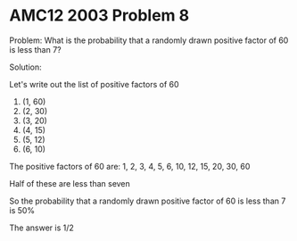 # AMC12 2003 Problem 8

Problem: What is the probability that a randomly drawn positive factor of 60 is less than 7?

Solution:

Let's write out the list of positive factors of 60

1. (1, 60)
2. (2, 30)
3. (3, 20)
4. (4, 15)
5. (5, 12)
6. (6, 10)

The positive factors of 60 are: 1, 2, 3, 4, 5, 6, 10, 12, 15, 20, 30, 60

Half of these are less than seven

So the probability that a randomly drawn positive factor of 60 is less than 7 is 50%

The answer is 1/2
